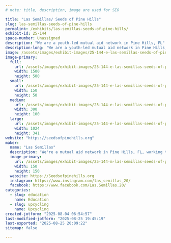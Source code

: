 ```yaml
---
# note: title, description, image are used for SEO

title: "Las Semillas/ Seeds of Pine Hills"
slug: las-semillas-seeds-of-pine-hills
permalink: /exhibits/las-semillas-seeds-of-pine-hills/
exhibit-id: 25-144
space-number: Unassigned
description: "We are a youth-led mutual aid network in Pine Hills, FL"
description-long: "We are a youth-led mutual aid network in Pine Hills, FL, working to mobilize and organize Pine Hills residents towards a liberatory future through arts, culture, education and grassroots organizing."
image: /assets/images/exhibit-images/25-144-e-las-semillas-seeds-of-pine-hills-white-minimalist-simple-aesthetic-name-twitter-header-300x100.png
image-primary: 
  full:
    url: /assets/images/exhibit-images/25-144-e-las-semillas-seeds-of-pine-hills-white-minimalist-simple-aesthetic-name-twitter-header-full.png
    width: 1500
    height: 500
  small:
    url: /assets/images/exhibit-images/25-144-e-las-semillas-seeds-of-pine-hills-white-minimalist-simple-aesthetic-name-twitter-header-150x50.png
    width: 150
    height: 50
  medium:
    url: /assets/images/exhibit-images/25-144-e-las-semillas-seeds-of-pine-hills-white-minimalist-simple-aesthetic-name-twitter-header-300x100.png
    width: 300
    height: 100
  large:
    url: /assets/images/exhibit-images/25-144-e-las-semillas-seeds-of-pine-hills-white-minimalist-simple-aesthetic-name-twitter-header-1024x341.png
    width: 1024
    height: 341
website: "https://seedsofpinehills.org"
maker: 
  name: "Las Semillas"
  description: "We're a mutual aid network in Pine Hills, FL, working to mobilize and organize Pine Hills residents towards a liberatory future using arts, culture, education and grassroots organizing."
  image-primary:
    url: /assets/images/exhibit-images/25-144-m-las-semillas-seeds-of-pine-hills-97936333-fd16-42f1-88bc-6a97dc51e279-l0-001-10-9-2023-1-08-49-pm-1-150x150.png
    width: 150
    height: 150
  website: https://Seedsofpinehills.org
  instagram: https://www.instagram.com/las_semillas_20/
  facebook: https://www.facebook.com/Las.Semillas.20/
categories: 
  - slug: education
    name: Education
  - slug: upcycling
    name: Upcycling
created-jotform: "2025-08-04 06:54:57"
last-modified-jotform: "2025-08-25 19:45:19"
last-exported: "2025-08-25 20:09:22"
sitemap: false

---
```

